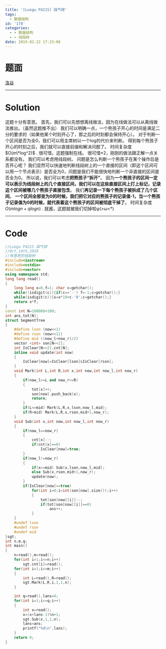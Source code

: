 ```yaml
---
title: '[Luogu P4215] 踩气球'
tags:
  - 数据结构
id: '178'
categories:
  - - 数据结构
  - - 线段树
date: 2019-02-22 17:23:08
---
```


# 题面

[洛谷](https://www.luogu.org/problemnew/show/P4215)

* * *

# Solution

这题十分有意思。 首先，我们可以先想想离线做法，因为在线做法可以从离线做法推出。（虽然这题推不出） 我们可以明确一点，一个熊孩子开心的时间是满足二分的要求的（如果他某个时刻开心了，那之后的时刻都会保持开心）。 对于判断一个区间是否为全0，我们可以用主席树以一个log的代价来判断。 得到每个熊孩子开心的时刻之后，我们就可以直接前缀和解决问题了。 时间复杂度$O(m\*log^2)$ . 很可惜，这题强制在线。 很可惜\*2，刚刚的做法跟正解一点关系都没有。 我们可以考虑用线段树。 问题是怎么判断一个熊孩子在某个操作后是否开心呢？ 我们显然可以快速地判断线段树上的一个直接的区间（即这个区间可以用一个节点表示）是否全为0，问题是我们不能很快地判断一个非直接的区间是否全为0。 所以说，我们可以考虑**把熊孩子“拆开”**。 因为**一个熊孩子的区间一定可以表示为线段树上的几个直接区间，我们可以在这些直接区间上打上标记，记录这个区间被哪几个熊孩子直接包含**。 我们**再记录一下每个熊孩子被拆成了几个区间**。 **一个区间全部变为0的时候，我们把它对应的熊孩子的记录值-1，当一个熊孩子记录值为0的时候，就代表着这个熊孩子的区间被彻底干掉了**。 时间复杂度$O(mlogn+qlogn)$ . 就酱，这题就被我们切掉啦φ(>ω<\*)

* * *

# Code

```cpp
//Luogu P4215 踩气球
//Oct,14th,2018
//有意思的线段树
#include<iostream>
#include<cstdio>
#include<vector>
using namespace std;
long long read()
{
    long long x=0,f=1; char c=getchar();
    while(!isdigit(c)){if(c=='-') f=-1;c=getchar();}
    while(isdigit(c)){x=x*10+c-'0';c=getchar();}
    return x*f;
}
const int N=100000+100;
int ans,tot[N];
struct SegmentTree
{
    #define lson (now<<1)
    #define rson (now<<11)
    #define mid ((now_l+now_r)/2)
    vector <int> son[N<<2];
    int IsClear[N<<2],cnt[N];
    inline void update(int now)
    {
        IsClear[now]=IsClear[lson]&IsClear[rson];
    }
    void Mark(int L,int R,int x,int now,int now_l,int now_r)
    {
        if(now_l>=L and now_r<=R)
        {
            tot[x]++;
            son[now].push_back(x);
            return;
        }
        if(L<=mid) Mark(L,R,x,lson,now_l,mid);
        if(R>mid) Mark(L,R,x,rson,mid+1,now_r);
    }
    void Sub(int x,int now,int now_l,int now_r)
    {
        if(now_l==now_r)
        {
            cnt[x]--;
            if(cnt[x]==0)
                IsClear[now]=true;
        }
        if(now_l!=now_r)
        {
            if(x<=mid) Sub(x,lson,now_l,mid);
            else Sub(x,rson,mid+1,now_r);
            update(now);
        }
        if(IsClear[now]==true)
            for(int i=0;i<int(son[now].size());i++)
            {
                tot[son[now][i]]--;
                if(tot[son[now][i]]==0)
                    ans++;
            }
    }
    #undef lson
    #undef rson
    #undef mid
}sgt;
int n,m,q;
int main()
{
    n=read(),m=read();
    for(int i=1;i<=n;i++)
        sgt.cnt[i]=read();
    for(int i=1;i<=m;i++)
    {
        int L=read(),R=read();
        sgt.Mark(L,R,i,1,1,n);
    }

    int q=read(),lans=0;
    for(int i=1;i<=q;i++)
    {
        int x=read();
        x=(x+lans-1)%n+1;
        sgt.Sub(x,1,1,n);
        lans=ans;
        printf("%d\n",lans);
    }
    return 0;
}

```